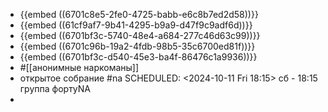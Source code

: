 - {{embed ((6701c8e5-2fe0-4725-babb-e6c8b7ed2d58))}}
- {{embed ((61cf9af7-9b41-4295-b9a9-d47f9c9adf6d))}}
- {{embed ((6701bf3c-5740-48e4-a684-277c46d63c99))}}
- {{embed ((6701c96b-19a2-4fdb-98b5-35c6700ed81f))}}
- {{embed ((6701bf3c-d540-45e3-ba4f-86476c1a9936))}}
- #[[анонимные наркоманы]]
- открытое собрание #na
  SCHEDULED: <2024-10-11 Fri 18:15>
  сб - 18:15
  группа фортуNA
-